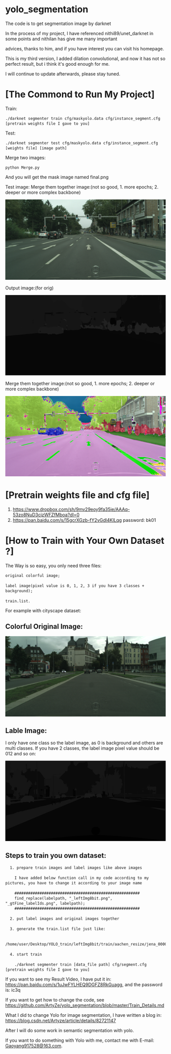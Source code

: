# yolo_segmentation
The code is to get segmentation image by darknet

In the process of my project, I have referenced nithi89/unet_darknet in some points and nithilan has give me many important  

advices, thanks to him, and if you have interest you can visit his homepage.

This is my third version, I added dilation convolutional, and now it has not so perfect result, but i think it's good enough for me. 

I will continue to update afterwards, please stay tuned.

[The Commond to Run My Project]
=========
Train: 

	./darknet segmenter train cfg/maskyolo.data cfg/instance_segment.cfg [pretrain weights file I gave to you] 

Test:

	./darknet segmenter test cfg/maskyolo.data cfg/instance_segment.cfg [weights file] [image path]

Merge two images:

	python Merge.py
	
And you will get the mask image named final.png

Test image:
Merge them together image:(not so good, 1. more epochs; 2. deeper or more complex backbone)
<center class="half">
    <img src="https://github.com/ArtyZe/yolo_segmentation/blob/master/result/orig.png">
    <!-- <img src="https://github.com/ArtyZe/yolo_segmentation/blob/master/result/orig1.png"> -->
</center>

Output image:(for orig)<center class="half">
    <img src="https://github.com/ArtyZe/yolo_segmentation/blob/master/result/output.png">
    <!-- <img src="https://github.com/ArtyZe/yolo_segmentation/blob/master/result/output1.png"> -->
</center>

Merge them together image:(not so good, 1. more epochs; 2. deeper or more complex backbone)
<center class="half">
    <img src="https://github.com/ArtyZe/yolo_segmentation/blob/master/result/final.png">
    <!-- <img src="https://github.com/ArtyZe/yolo_segmentation/blob/master/result/final1.png"> -->
</center>

[Pretrain weights file and cfg file]  
========  

1. https://www.dropbox.com/sh/9mv29eoy9fa35ie/AAAq-53zo8NuD3cjzWFZfMboa?dl=0
2. https://pan.baidu.com/s/15gcrXGzb-fY2vGdl4KlLqg
   password: bk01
   
[How to Train with Your Own Dataset ?]  
========  

The Way is so easy, you only need three files:  
 
	original colorful image;  
	
	label image(pixel value is 0, 1, 2, 3 if you have 3 classes + background);  
	
	train.list.

For example with cityscape dataset:

Colorful Original Image:  
------------
![Image text](https://github.com/ArtyZe/yolo_segmentation/blob/master/data/aachen_000001_000019_leftImg8bit.png)

Lable Image:
---------
I only have one class so the label image, as 0 is background and others are multi classes. If you have 2 classes, the label image pixel value should be 012 and so on:  

![Image text](https://github.com/ArtyZe/yolo_segmentation/blob/master/data/aachen_000001_000019_gtFine_labelIds.png)

Steps to train you own dataset:  
-----------------  

      1. prepare train images and label images like above images  
	  
	    I have added below function call in my code according to my pictures, you have to change it according to your image name  
		 
	    #######################################################
	    find_replace(labelpath, "_leftImg8bit.png", "_gtFine_labelIds.png", labelpath); 
	    #######################################################
		  
      2. put label images and original images together
      
      3. generate the train.list file just like:  
	  
	    /home/user/Desktop/YOLO_train/leftImg8bit/train/aachen_resize/jena_000012_000019_leftImg8bit.png
	
	  4. start train
	  
	    ./darknet segmenter train [data_file path] cfg/segment.cfg [pretrain weights file I gave to you]  
	
If you want to see my Result Video, I have put it in: https://pan.baidu.com/s/1uJwFYLHEQ9DGFZ8RkGuagg, and the password is: ic3q

If you want to get how to change the code, see https://github.com/ArtyZe/yolo_segmentation/blob/master/Train_Details.md     

What I did to change Yolo for image segmentation, I have written a blog in: https://blog.csdn.net/Artyze/article/details/82721147

After I will do some work in semantic segmentation with yolo.

If you want to do something with Yolo with me, contact me with E-mail: Gaoyang917528@163.com.
  
